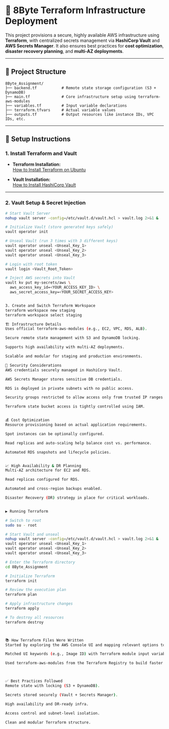 # 🚀 8Byte Terraform Infrastructure Deployment

This project provisions a secure, highly available AWS infrastructure using **Terraform**, with centralized secrets management via **HashiCorp Vault** and **AWS Secrets Manager**. It also ensures best practices for **cost optimization**, **disaster recovery planning**, and **multi-AZ deployments**.

---

## 📁 Project Structure

```plaintext
8Byte_Assignment/
├── backend.tf           # Remote state storage configuration (S3 + DynamoDB)
├── main.tf              # Core infrastructure setup using terraform-aws-modules
├── variables.tf         # Input variable declarations
├── terraform.tfvars     # Actual variable values
├── outputs.tf           # Output resources like instance IDs, VPC IDs, etc.
```
---

## 🔧 Setup Instructions

### 1. Install Terraform and Vault

- **Terraform Installation:**  
  [How to Install Terraform on Ubuntu](https://computingforgeeks.com/how-to-install-terraform-on-ubuntu/)

- **Vault Installation:**  
  [How to Install HashiCorp Vault](https://developer.hashicorp.com/vault/install)

---

### 2. Vault Setup & Secret Injection

```bash
# Start Vault Server
nohup vault server -config=/etc/vault.d/vault.hcl > vault.log 2>&1 &

# Initialize Vault (store generated keys safely)
vault operator init

# Unseal Vault (run 3 times with 3 different keys)
vault operator unseal <Unseal_Key_1>
vault operator unseal <Unseal_Key_2>
vault operator unseal <Unseal_Key_3>

# Login with root token
vault login <Vault_Root_Token>

# Inject AWS secrets into Vault
vault kv put my-secrets/aws \
  aws_access_key_id=<YOUR_ACCESS_KEY_ID> \
  aws_secret_access_key=<YOUR_SECRET_ACCESS_KEY>


3. Create and Switch Terraform Workspace
terraform workspace new staging
terraform workspace select staging

🏗️ Infrastructure Details
Uses official terraform-aws-modules (e.g., EC2, VPC, RDS, ALB).

Secure remote state management with S3 and DynamoDB locking.

Supports high availability with multi-AZ deployments.

Scalable and modular for staging and production environments.

🔐 Security Considerations
AWS credentials securely managed in HashiCorp Vault.

AWS Secrets Manager stores sensitive DB credentials.

RDS is deployed in private subnets with no public access.

Security groups restricted to allow access only from trusted IP ranges (VPNs).

Terraform state bucket access is tightly controlled using IAM.


💰 Cost Optimization
Resource provisioning based on actual application requirements.

Spot instances can be optionally configured.

Read replicas and auto-scaling help balance cost vs. performance.

Automated RDS snapshots and lifecycle policies.


📈 High Availability & DR Planning
Multi-AZ architecture for EC2 and RDS.

Read replicas configured for RDS.

Automated and cross-region backups enabled.

Disaster Recovery (DR) strategy in place for critical workloads.


▶️ Running Terraform

# Switch to root
sudo su - root

# Start Vault and unseal
nohup vault server -config=/etc/vault.d/vault.hcl > vault.log 2>&1 &
vault operator unseal <Unseal_Key_1>
vault operator unseal <Unseal_Key_2>
vault operator unseal <Unseal_Key_3>

# Enter the Terraform directory
cd 8Byte_Assignment

# Initialize Terraform
terraform init

# Review the execution plan
terraform plan

# Apply infrastructure changes
terraform apply

# To destroy all resources
terraform destroy



📚 How Terraform Files Were Written
Started by exploring the AWS Console UI and mapping relevant options to Terraform equivalents.

Matched UI keywords (e.g., Image ID) with Terraform module input variables (e.g., ami).

Used terraform-aws-modules from the Terraform Registry to build faster and with best practices.



✅ Best Practices Followed
Remote state with locking (S3 + DynamoDB).

Secrets stored securely (Vault + Secrets Manager).

High availability and DR-ready infra.

Access control and subnet-level isolation.

Clean and modular Terraform structure.

